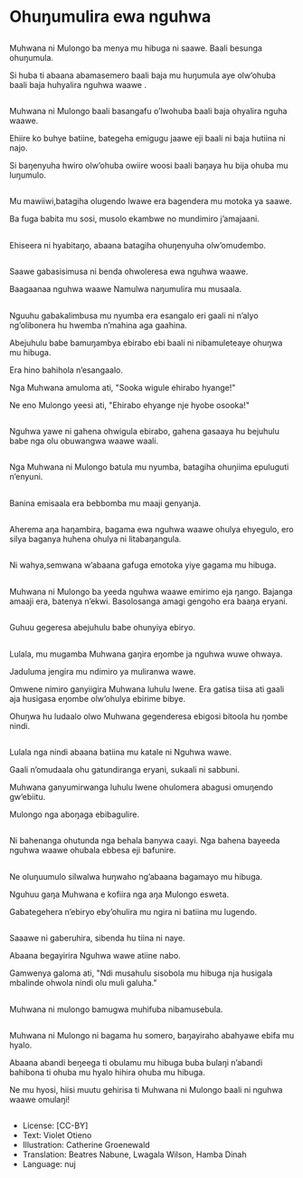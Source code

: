 # Ohuŋumulira ewa nguhwa

##
Muhwana ni Mulongo ba menya mu hibuga ni saawe. Baali besunga ohuŋumula.

Si huba ti abaana abamasemero baali baja mu huŋumula aye olw’ohuba baali baja huhyalira nguhwa waawe .

##
Muhwana ni Mulongo baali basangafu o’lwohuba baali baja ohyalira nguha waawe.

Ehiire ko buhye batiine, bategeha emigugu jaawe eji baali ni baja hutiina ni najo.

Si baŋenyuha hwiro olw’ohuba owiire woosi baali baŋaya hu bija ohuba mu luŋumulo.

##
Mu mawiiwi,batagiha olugendo lwawe era bagendera mu motoka ya saawe.

Ba fuga babita mu sosi, musolo ekambwe no mundimiro j’amajaani.

##
Ehiseera ni hyabitaŋo, abaana batagiha ohuŋenyuha olw’omudembo.

##
Saawe gabasisimusa ni benda ohwoleresa ewa nguhwa waawe.

Baagaanaa nguhwa waawe Namulwa naŋumulira mu musaala.

##
Nguuhu gabakalimbusa mu nyumba era esangalo eri gaali ni n’alyo ng’olibonera hu hwemba n’mahina aga gaahina.

Abejuhulu babe bamuŋambya ebirabo ebi baali ni nibamuleteaye ohuŋwa mu hibuga.

Era hino bahihola n’esangaalo.

Nga Muhwana amuloma ati, "Sooka wigule ehirabo hyange!"

Ne eno Mulongo yeesi ati, "Ehirabo ehyange nje hyobe osooka!"

##
Nguhwa yawe ni gahena ohwigula ebirabo, gahena gasaaya hu bejuhulu babe nga olu obuwangwa waawe waali.

##
Nga Muhwana ni Mulongo batula mu nyumba, batagiha ohuŋiima epuluguti n’enyuni.

##
Banina emisaala era bebbomba mu maaji genyanja.

##
Aherema aŋa haŋambira, bagama ewa nguhwa waawe ohulya ehyegulo, ero silya baganya huhena ohulya ni litabaŋangula.

##
Ni wahya,semwana w’abaana gafuga emotoka yiye gagama mu hibuga.

##
Muhwana ni Mulongo ba yeeda nguhwa waawe emirimo eja ŋango. Bajanga amaaji era, batenya n’ekwi. Basolosanga amagi gengoho era baaŋa eryani.

##
Guhuu gegeresa abejuhulu babe ohunyiya ebiryo.

##
Lulala, mu mugamba Muhwana gaŋira eŋombe ja nguhwa wuwe ohwaya.

Jaduluma jengira mu ndimiro ya muliranwa wawe.

Omwene nimiro ganyiigira Muhwana luhulu lwene. Era gatisa tiisa ati gaali aja husigasa eŋombe olw’ohulya ebirime bibye.

Ohuŋwa hu ludaalo olwo Muhwana gegenderesa ebigosi bitoola hu ŋombe nindi.

##
Lulala nga nindi abaana batiina mu katale ni Nguhwa wawe.

Gaali n’omudaala ohu gatundiranga eryani, sukaali ni sabbuni.

Muhwana ganyumirwanga luhulu lwene ohulomera abagusi omuŋendo gw’ebiitu.

Mulongo nga aboŋaga ebibagulire.

##
Ni bahenanga ohutunda nga behala banywa caayi. Nga bahena bayeeda nguhwa waawe ohubala ebbesa eji bafunire.

##
Ne oluŋuumulo silwalwa huŋwaho ng’abaana bagamayo mu hibuga.

Nguhuu gaŋa Muhwana e kofiira nga aŋa Mulongo esweta.

Gabategehera n’ebiryo eby’ohulira mu ngira ni batiina mu lugendo.

##
Saaawe ni gaberuhira, sibenda hu tiina ni naye.

Abaana begayirira Nguhwa wawe atiine nabo.

Gamwenya galoma ati, "Ndi musahulu sisobola mu hibuga nja husigala mbalinde ohwola nindi olu muli galuha."

##
Muhwana ni mulongo bamugwa muhifuba nibamusebula.

##
Muhwana ni Mulongo ni bagama hu somero, baŋayiraho abahyawe ebifa mu hyalo.

Abaana abandi beŋeega ti obulamu mu hibuga buba bulaŋi n’abandi bahibona ti ohuba mu hyalo hihira ohuba mu hibuga.

Ne mu hyosi, hiisi muutu gehirisa ti Muhwana ni Mulongo baali ni nguhwa waawe omulaŋi!

##
* License: [CC-BY]
* Text: Violet Otieno
* Illustration: Catherine Groenewald
* Translation: Beatres Nabune, Lwagala Wilson, Hamba Dinah
* Language: nuj
